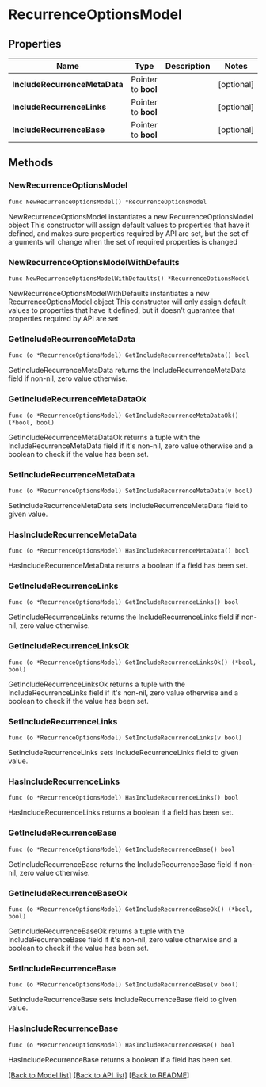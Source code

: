 # RecurrenceOptionsModel

## Properties

Name | Type | Description | Notes
------------ | ------------- | ------------- | -------------
**IncludeRecurrenceMetaData** | Pointer to **bool** |  | [optional] 
**IncludeRecurrenceLinks** | Pointer to **bool** |  | [optional] 
**IncludeRecurrenceBase** | Pointer to **bool** |  | [optional] 

## Methods

### NewRecurrenceOptionsModel

`func NewRecurrenceOptionsModel() *RecurrenceOptionsModel`

NewRecurrenceOptionsModel instantiates a new RecurrenceOptionsModel object
This constructor will assign default values to properties that have it defined,
and makes sure properties required by API are set, but the set of arguments
will change when the set of required properties is changed

### NewRecurrenceOptionsModelWithDefaults

`func NewRecurrenceOptionsModelWithDefaults() *RecurrenceOptionsModel`

NewRecurrenceOptionsModelWithDefaults instantiates a new RecurrenceOptionsModel object
This constructor will only assign default values to properties that have it defined,
but it doesn't guarantee that properties required by API are set

### GetIncludeRecurrenceMetaData

`func (o *RecurrenceOptionsModel) GetIncludeRecurrenceMetaData() bool`

GetIncludeRecurrenceMetaData returns the IncludeRecurrenceMetaData field if non-nil, zero value otherwise.

### GetIncludeRecurrenceMetaDataOk

`func (o *RecurrenceOptionsModel) GetIncludeRecurrenceMetaDataOk() (*bool, bool)`

GetIncludeRecurrenceMetaDataOk returns a tuple with the IncludeRecurrenceMetaData field if it's non-nil, zero value otherwise
and a boolean to check if the value has been set.

### SetIncludeRecurrenceMetaData

`func (o *RecurrenceOptionsModel) SetIncludeRecurrenceMetaData(v bool)`

SetIncludeRecurrenceMetaData sets IncludeRecurrenceMetaData field to given value.

### HasIncludeRecurrenceMetaData

`func (o *RecurrenceOptionsModel) HasIncludeRecurrenceMetaData() bool`

HasIncludeRecurrenceMetaData returns a boolean if a field has been set.

### GetIncludeRecurrenceLinks

`func (o *RecurrenceOptionsModel) GetIncludeRecurrenceLinks() bool`

GetIncludeRecurrenceLinks returns the IncludeRecurrenceLinks field if non-nil, zero value otherwise.

### GetIncludeRecurrenceLinksOk

`func (o *RecurrenceOptionsModel) GetIncludeRecurrenceLinksOk() (*bool, bool)`

GetIncludeRecurrenceLinksOk returns a tuple with the IncludeRecurrenceLinks field if it's non-nil, zero value otherwise
and a boolean to check if the value has been set.

### SetIncludeRecurrenceLinks

`func (o *RecurrenceOptionsModel) SetIncludeRecurrenceLinks(v bool)`

SetIncludeRecurrenceLinks sets IncludeRecurrenceLinks field to given value.

### HasIncludeRecurrenceLinks

`func (o *RecurrenceOptionsModel) HasIncludeRecurrenceLinks() bool`

HasIncludeRecurrenceLinks returns a boolean if a field has been set.

### GetIncludeRecurrenceBase

`func (o *RecurrenceOptionsModel) GetIncludeRecurrenceBase() bool`

GetIncludeRecurrenceBase returns the IncludeRecurrenceBase field if non-nil, zero value otherwise.

### GetIncludeRecurrenceBaseOk

`func (o *RecurrenceOptionsModel) GetIncludeRecurrenceBaseOk() (*bool, bool)`

GetIncludeRecurrenceBaseOk returns a tuple with the IncludeRecurrenceBase field if it's non-nil, zero value otherwise
and a boolean to check if the value has been set.

### SetIncludeRecurrenceBase

`func (o *RecurrenceOptionsModel) SetIncludeRecurrenceBase(v bool)`

SetIncludeRecurrenceBase sets IncludeRecurrenceBase field to given value.

### HasIncludeRecurrenceBase

`func (o *RecurrenceOptionsModel) HasIncludeRecurrenceBase() bool`

HasIncludeRecurrenceBase returns a boolean if a field has been set.


[[Back to Model list]](../README.md#documentation-for-models) [[Back to API list]](../README.md#documentation-for-api-endpoints) [[Back to README]](../README.md)


